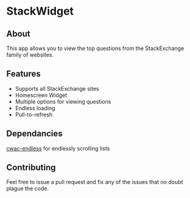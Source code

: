 StackWidget
===
About
---
This app allows you to view the top questions from the StackExchange family of websites. 

Features
---
- Supports all StackExchange sites
- Homescreen Widget
- Multiple options for viewing questions
- Endless loading
- Pull-to-refresh

Dependancies
---
[cwac-endless](https://github.com/commonsguy/cwac-endless) for endlessly scrolling lists

Contributing
---
Feel free to issue a pull request and fix any of the issues that no doubt plague the code.
